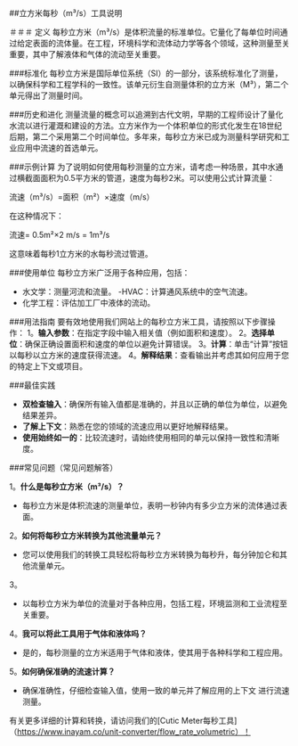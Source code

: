 ##立方米每秒（m³/s）工具说明

＃＃＃ 定义
每秒立方米（m³/s）是体积流量的标准单位。它量化了每单位时间通过给定表面的流体量。在工程，环境科学和流体动力学等各个领域，这种测量至关重要，其中了解液体和气体的流动至关重要。

###标准化
每秒立方米是国际单位系统（SI）的一部分，该系统标准化了测量，以确保科学和工程学科的一致性。该单元衍生自测量体积的立方米（M³），第二个单元得出了测量时间。

###历史和进化
测量流量的概念可以追溯到古代文明，早期的工程师设计了量化水流以进行灌溉和建设的方法。立方米作为一个体积单位的形式化发生在18世纪后期，第二个采用第二个时间单位。多年来，每秒立方米已成为测量科学研究和工业应用中流速的首选单元。

###示例计算
为了说明如何使用每秒测量的立方米，请考虑一种场景，其中水通过横截面面积为0.5平方米的管道，速度为每秒2米。可以使用公式计算流量：

流速（m³/s）=面积（m²）×速度（m/s）

在这种情况下：

流速= 0.5m²×2 m/s = 1m³/s

这意味着每秒1立方米的水每秒流过管道。

###使用单位
每秒立方米广泛用于各种应用，包括：
- 水文学：测量河流和流量。
-HVAC：计算通风系统中的空气流速。
- 化学工程：评估加工厂中液体的流动。

###用法指南
要有效地使用我们网站上的每秒立方米工具，请按照以下步骤操作：
1。**输入参数**：在指定字段中输入相关值（例如面积和速度）。
2。**选择单位**：确保正确设置面积和速度的单位以避免计算错误。
3。**计算**：单击“计算”按钮以每秒以立方米的速度获得流速。
4。**解释结果**：查看输出并考虑其如何应用于您的特定上下文或项目。

###最佳实践
-  **双检查输入**：确保所有输入值都是准确的，并且以正确的单位为单位，以避免结果差异。
-  **了解上下文**：熟悉在您的领域的流速应用以更好地解释结果。
-  **使用始终如一的**：比较流速时，请始终使用相同的单元以保持一致性和清晰度。

###常见问题（常见问题解答）

1。**什么是每秒立方米（m³/s）？**
- 每秒立方米是体积流速的测量单位，表明一秒钟内有多少立方米的流体通过表面。

2。**如何将每秒立方米转换为其他流量单元？**
- 您可以使用我们的转换工具轻松将每秒立方米转换为每秒升，每分钟加仑和其他流量单元。

3。
- 以每秒立方米为单位的流量对于各种应用，包括工程，环境监测和工业流程至关重要。

4。**我可以将此工具用于气体和液体吗？**
- 是的，每秒测量的立方米适用于气体和液体，使其用于各种科学和工程应用。

5。**如何确保准确的流速计算？**
- 确保准确性，仔细检查输入值，使用一致的单元并了解应用的上下文 进行流速测量。

有关更多详细的计算和转换，请访问我们的[Cutic Meter每秒工具]（https://www.inayam.co/unit-converter/flow_rate_volumetric）！